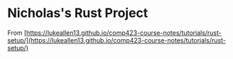 ﻿# Nicholas's Rust Project
From [https://lukeallen13.github.io/comp423-course-notes/tutorials/rust-setup/](https://lukeallen13.github.io/comp423-course-notes/tutorials/rust-setup/)
